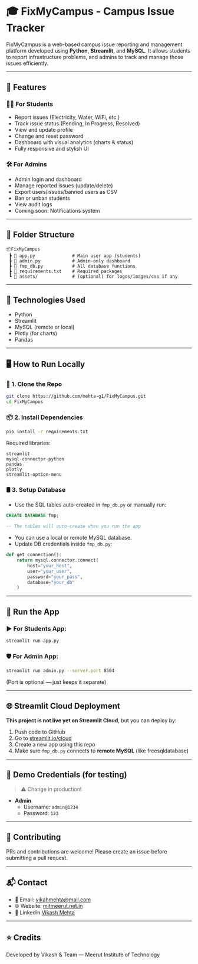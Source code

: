 
# 🎓 FixMyCampus - Campus Issue Tracker

FixMyCampus is a web-based campus issue reporting and management platform developed using **Python**, **Streamlit**, and **MySQL**. It allows students to report infrastructure problems, and admins to track and manage those issues efficiently.



---

## 🚀 Features

### 👨‍🎓 For Students
- Report issues (Electricity, Water, WiFi, etc.)
- Track issue status (Pending, In Progress, Resolved)
- View and update profile
- Change and reset password
- Dashboard with visual analytics (charts & status)
- Fully responsive and stylish UI

### 🛠 For Admins
- Admin login and dashboard
- Manage reported issues (update/delete)
- Export users/issues/banned users as CSV
- Ban or unban students
- View audit logs
- Coming soon: Notifications system

---

## 📁 Folder Structure

```
📦FixMyCampus
 ┣ 📜 app.py              # Main user app (students)
 ┣ 📜 admin.py            # Admin-only dashboard
 ┣ 📜 fmp_db.py           # All database functions
 ┣ 📜 requirements.txt    # Required packages
 ┗ 📁 assets/             # (optional) for logos/images/css if any
```

---

## 🧠 Technologies Used

- Python
- Streamlit
- MySQL (remote or local)
- Plotly (for charts)
- Pandas

---

## 🖥 How to Run Locally

### 🔧 1. Clone the Repo

```bash
git clone https://github.com/mehta-g1/FixMyCampus.git
cd FixMyCampus
```

### 📦 2. Install Dependencies

```bash
pip install -r requirements.txt
```

Required libraries:

```
streamlit
mysql-connector-python
pandas
plotly
streamlit-option-menu
```

### 🛢 3. Setup Database

- Use the SQL tables auto-created in `fmp_db.py` or manually run:

```sql
CREATE DATABASE fmp;

-- The tables will auto-create when you run the app
```

- You can use a local or remote MySQL database.
- Update DB credentials inside `fmp_db.py`:

```python
def get_connection():
    return mysql.connector.connect(
        host="your_host",
        user="your_user",
        password="your_pass",
        database="your_db"
    )
```

---

## 🚀 Run the App

### ▶ For Students App:

```bash
streamlit run app.py
```

### 🛡 For Admin App:

```bash
streamlit run admin.py --server.port 8504
```

(Port is optional — just keeps it separate)

---

## 🌐 Streamlit Cloud Deployment

**This project is not live yet on Streamlit Cloud**, but you can deploy by:

1. Push code to GitHub
2. Go to [streamlit.io/cloud](https://streamlit.io/cloud)
3. Create a new app using this repo
4. Make sure `fmp_db.py` connects to **remote MySQL** (like freesqldatabase)

---

## 🧪 Demo Credentials (for testing)

> ⚠ Change in production!

- **Admin**  
  - Username: `admin@1234`  
  - Password: `123`  

---

## 🙌 Contributing

PRs and contributions are welcome! Please create an issue before submitting a pull request.

---

## 📬 Contact

- 📧 Email: vikahmehta@mail.com
- 🌐 Website: [mitmeerut.net.in](https://mitmeerut.net.in)
- 📇 Linkedin [Vikash Mehta](https://www.linkedin.com/in/mehta-g1/)
---

## ⭐ Credits

Developed by Vikash & Team — Meerut Institute of Technology  
